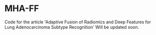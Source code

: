 # MHA-FF
Code for the article 'Adaptive Fusion of Radiomics and Deep Features for Lung Adenocarcinoma Subtype Recognition'
Will be updated soon.

